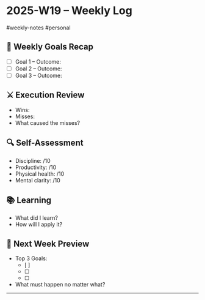 # 2025-W19 – Weekly Log
#weekly-notes #personal

## 🎯 Weekly Goals Recap
- [ ] Goal 1 – Outcome:
- [ ] Goal 2 – Outcome:
- [ ] Goal 3 – Outcome:

## ⚔️ Execution Review
- Wins:
- Misses:
- What caused the misses?

## 🔍 Self-Assessment
- Discipline: /10
- Productivity: /10
- Physical health: /10
- Mental clarity: /10

## 📚 Learning
- What did I learn?
- How will I apply it?

## 🔮 Next Week Preview
- Top 3 Goals:
  - [ ] 
  - [ ] 
  - [ ] 
- What must happen no matter what?

---
